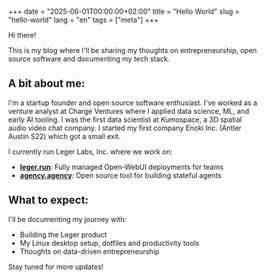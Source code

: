 +++
date = "2025-06-01T00:00:00+02:00"
title = "Hello World"
slug = "hello-world"
lang = "en"
tags = ["meta"]
+++

Hi there! 

This is my blog where I'll be sharing my thoughts on entrepreneurship, open source software and documenting my tech stack.

## A bit about me:
I'm a startup founder and open source software enthusiast. I've worked as a venture analyst at Charge Ventures where I applied data science, ML, and early AI tooling. I was the first data scientist at Kumospace, a 3D spatial audio video chat company. I started my first company Enoki Inc. (Antler Austin S22) which got a small exit. 

I currently run Leger Labs, Inc. where we work on:
- [**leger.run**](https://www.leger.run): Fully managed Open-WebUI deployments for teams
- [**agency.agency**](https://www.agency.agency): Open source tool for building stateful agents

## What to expect:
I'll be documenting my journey with:
- Building the Leger product
- My Linux desktop setup, dotfiles and productivity tools
- Thoughts on data-driven entrepreneurship

Stay tuned for more updates!
